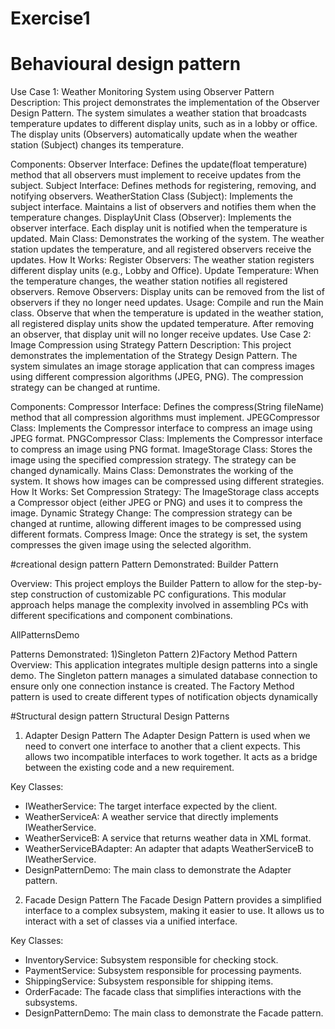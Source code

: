 # Exercise1
# Behavioural design pattern
Use Case 1: Weather Monitoring System using Observer Pattern
Description:
This project demonstrates the implementation of the Observer Design Pattern. The system simulates a weather station that broadcasts temperature updates to different display units, such as in a lobby or office. The display units (Observers) automatically update when the weather station (Subject) changes its temperature.

Components:
Observer Interface: Defines the update(float temperature) method that all observers must implement to receive updates from the subject.
Subject Interface: Defines methods for registering, removing, and notifying observers.
WeatherStation Class (Subject): Implements the subject interface. Maintains a list of observers and notifies them when the temperature changes.
DisplayUnit Class (Observer): Implements the observer interface. Each display unit is notified when the temperature is updated.
Main Class: Demonstrates the working of the system. The weather station updates the temperature, and all registered observers receive the updates.
How It Works:
Register Observers: The weather station registers different display units (e.g., Lobby and Office).
Update Temperature: When the temperature changes, the weather station notifies all registered observers.
Remove Observers: Display units can be removed from the list of observers if they no longer need updates.
Usage:
Compile and run the Main class.
Observe that when the temperature is updated in the weather station, all registered display units show the updated temperature.
After removing an observer, that display unit will no longer receive updates.
Use Case 2: Image Compression using Strategy Pattern
Description:
This project demonstrates the implementation of the Strategy Design Pattern. The system simulates an image storage application that can compress images using different compression algorithms (JPEG, PNG). The compression strategy can be changed at runtime.

Components:
Compressor Interface: Defines the compress(String fileName) method that all compression algorithms must implement.
JPEGCompressor Class: Implements the Compressor interface to compress an image using JPEG format.
PNGCompressor Class: Implements the Compressor interface to compress an image using PNG format.
ImageStorage Class: Stores the image using the specified compression strategy. The strategy can be changed dynamically.
Mains Class: Demonstrates the working of the system. It shows how images can be compressed using different strategies.
How It Works:
Set Compression Strategy: The ImageStorage class accepts a Compressor object (either JPEG or PNG) and uses it to compress the image.
Dynamic Strategy Change: The compression strategy can be changed at runtime, allowing different images to be compressed using different formats.
Compress Image: Once the strategy is set, the system compresses the given image using the selected algorithm.


#creational design pattern
Pattern Demonstrated: 
Builder Pattern

Overview: This project employs the Builder Pattern to allow for the step-by-step construction of customizable PC configurations. This modular approach helps manage the complexity involved in assembling PCs with different specifications and component combinations.

AllPatternsDemo

Patterns Demonstrated:
1)Singleton Pattern
2)Factory Method Pattern
Overview: This application integrates multiple design patterns into a single demo. The Singleton pattern manages a simulated database connection to ensure only one connection instance is created. The Factory Method pattern is used to create different types of notification objects dynamically


#Structural design pattern
Structural Design Patterns

1. Adapter Design Pattern
The Adapter Design Pattern is used when we need to convert one interface to another that a client expects. This allows two incompatible interfaces to work together. It acts as a bridge between the existing code and a new requirement.

Key Classes:
- IWeatherService: The target interface expected by the client.
- WeatherServiceA: A weather service that directly implements IWeatherService.
- WeatherServiceB: A service that returns weather data in XML format.
- WeatherServiceBAdapter: An adapter that adapts WeatherServiceB to IWeatherService.
- DesignPatternDemo: The main class to demonstrate the Adapter pattern.

 2. Facade Design Pattern
The Facade Design Pattern provides a simplified interface to a complex subsystem, making it easier to use. It allows us to interact with a set of classes via a unified interface.

 Key Classes:
- InventoryService: Subsystem responsible for checking stock.
- PaymentService: Subsystem responsible for processing payments.
- ShippingService: Subsystem responsible for shipping items.
- OrderFacade: The facade class that simplifies interactions with the subsystems.
- DesignPatternDemo: The main class to demonstrate the Facade pattern.

